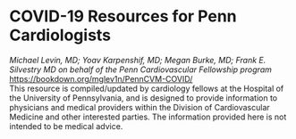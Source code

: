 # COVID-19 Resources for Penn Cardiologists
_Michael Levin, MD; Yoav Karpenshif, MD; Megan Burke, MD; Frank E. Silvestry MD on behalf of the Penn Cardiovascular Fellowship program_  
https://bookdown.org/mglev1n/PennCVM-COVID/  
This resource is compiled/updated by cardiology fellows at the Hospital of the University of Pennsylvania, and is designed to provide information to physicians and medical providers within the Division of Cardiovascular Medicine and other interested parties. The information provided here is not intended to be medical advice.
